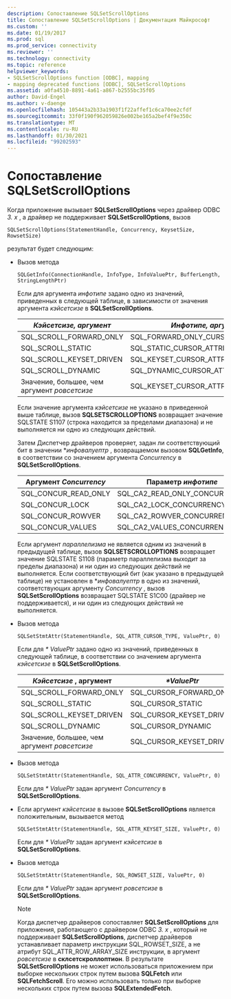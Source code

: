 ```yaml
---
description: Сопоставление SQLSetScrollOptions
title: Сопоставление SQLSetScrollOptions | Документация Майкрософт
ms.custom: ''
ms.date: 01/19/2017
ms.prod: sql
ms.prod_service: connectivity
ms.reviewer: ''
ms.technology: connectivity
ms.topic: reference
helpviewer_keywords:
- SQLSetScrollOptions function [ODBC], mapping
- mapping deprecated functions [ODBC], SQLSetScrollOptions
ms.assetid: a0fa4510-8891-4a61-a867-b2555bc35f05
author: David-Engel
ms.author: v-daenge
ms.openlocfilehash: 105443a2b33a1903f1f22affef1c6ca70ee2cfdf
ms.sourcegitcommit: 33f0f190f962059826e002be165a2bef4f9e350c
ms.translationtype: MT
ms.contentlocale: ru-RU
ms.lasthandoff: 01/30/2021
ms.locfileid: "99202593"
---
```

# <a name="sqlsetscrolloptions-mapping"></a>Сопоставление SQLSetScrollOptions
Когда приложение вызывает **SQLSetScrollOptions** через драйвер ODBC *3. x* , а драйвер не поддерживает **SQLSetScrollOptions**, вызов  
  
```  
SQLSetScrollOptions(StatementHandle, Concurrency, KeysetSize, RowsetSize)  
```  
  
 результат будет следующим:  
  
-   Вызов метода  
  
    ```  
    SQLGetInfo(ConnectionHandle, InfoType, InfoValuePtr, BufferLength, StringLengthPtr)  
    ```  
  
     Если для аргумента *инфотипе* задано одно из значений, приведенных в следующей таблице, в зависимости от значения аргумента *кэйсетсизе* в **SQLSetScrollOptions**.  
  
    |*Кэйсетсизе, аргумент*|*Инфотипе, аргумент*|  
    |---------------------------|-------------------------|  
    |SQL_SCROLL_FORWARD_ONLY|SQL_FORWARD_ONLY_CURSOR_ATTRIBUTES2|  
    |SQL_SCROLL_STATIC|SQL_STATIC_CURSOR_ATTRIBUTES2|  
    |SQL_SCROLL_KEYSET_DRIVEN|SQL_KEYSET_CURSOR_ATTRIBUTES2|  
    |SQL_SCROLL_DYNAMIC|SQL_DYNAMIC_CURSOR_ATTRIBUTES2|  
    |Значение, большее, чем аргумент *ровсетсизе*|SQL_KEYSET_CURSOR_ATTRIBUTES2|  
  
     Если значение аргумента *кэйсетсизе* не указано в приведенной выше таблице, вызов **SQLSETSCROLLOPTIONS** возвращает значение SQLSTATE S1107 (строка находится за пределами диапазона) и не выполняется ни одно из следующих действий.  
  
     Затем Диспетчер драйверов проверяет, задан ли соответствующий бит в значении **инфовалуептр* , возвращаемом вызовом **SQLGetInfo**, в соответствии со значением аргумента *Concurrency* в **SQLSetScrollOptions**.  
  
    |Аргумент *Concurrency*|Параметр *инфотипе*|  
    |----------------------------|------------------------|  
    |SQL_CONCUR_READ_ONLY|SQL_CA2_READ_ONLY_CONCURRENCY|  
    |SQL_CONCUR_LOCK|SQL_CA2_LOCK_CONCURRENCY|  
    |SQL_CONCUR_ROWVER|SQL_CA2_ROWVER_CONCURRENCY|  
    |SQL_CONCUR_VALUES|SQL_CA2_VALUES_CONCURRENCY|  
  
     Если аргумент *параллелизма* не является одним из значений в предыдущей таблице, вызов **SQLSETSCROLLOPTIONS** возвращает значение SQLSTATE S1108 (параметр параллелизма выходит за пределы диапазона) и ни один из следующих действий не выполняется. Если соответствующий бит (как указано в предыдущей таблице) не установлен в **инфовалуептр* в одно из значений, соответствующих аргументу *Concurrency* , вызов **SQLSetScrollOptions** возвращает SQLSTATE S1C00 (драйвер не поддерживается), и ни один из следующих действий не выполняется.  
  
-   Вызов метода  
  
    ```  
    SQLSetStmtAttr(StatementHandle, SQL_ATTR_CURSOR_TYPE, ValuePtr, 0)  
    ```  
  
     Если для *\* ValuePtr* задано одно из значений, приведенных в следующей таблице, в соответствии со значением аргумента *кэйсетсизе* в **SQLSetScrollOptions**.  
  
    |*Кэйсетсизе* , аргумент|*\*ValuePtr*|  
    |---------------------------|------------------|  
    |SQL_SCROLL_FORWARD_ONLY|SQL_CURSOR_FORWARD_ONLY|  
    |SQL_SCROLL_STATIC|SQL_CURSOR_STATIC|  
    |SQL_SCROLL_KEYSET_DRIVEN|SQL_CURSOR_KEYSET_DRIVEN|  
    |SQL_SCROLL_DYNAMIC|SQL_CURSOR_DYNAMIC|  
    |Значение, большее, чем аргумент *ровсетсизе*|SQL_CURSOR_KEYSET_DRIVEN|  
  
-   Вызов метода  
  
    ```  
    SQLSetStmtAttr(StatementHandle, SQL_ATTR_CONCURRENCY, ValuePtr, 0)  
    ```  
  
     Если для *\* ValuePtr* задан аргумент *Concurrency* в **SQLSetScrollOptions**.  
  
-   Если аргумент *кэйсетсизе* в вызове **SQLSetScrollOptions** является положительным, вызывается метод  
  
    ```  
    SQLSetStmtAttr(StatementHandle, SQL_ATTR_KEYSET_SIZE, ValuePtr, 0)  
    ```  
  
     Если для *\* ValuePtr* задан аргумент *кэйсетсизе* в **SQLSetScrollOptions**.  
  
-   Вызов метода  
  
    ```  
    SQLSetStmtAttr(StatementHandle, SQL_ROWSET_SIZE, ValuePtr, 0)  
    ```  
  
     Если для *\* ValuePtr* задан аргумент *ровсетсизе* в **SQLSetScrollOptions**.  
  
    > [!NOTE]  
    >  Когда диспетчер драйверов сопоставляет **SQLSetScrollOptions** для приложения, работающего с драйвером ODBC *3. x* , который не поддерживает **SQLSetScrollOptions**, диспетчер драйверов устанавливает параметр инструкции SQL_ROWSET_SIZE, а не атрибут SQL_ATTR_ROW_ARRAY_SIZE инструкции, в аргумент *ровсетсизе* в **склсетскроллоптион**. В результате **SQLSetScrollOptions** не может использоваться приложением при выборке нескольких строк путем вызова **SQLFetch** или **SQLFetchScroll**. Его можно использовать только при выборке нескольких строк путем вызова **SQLExtendedFetch**.

